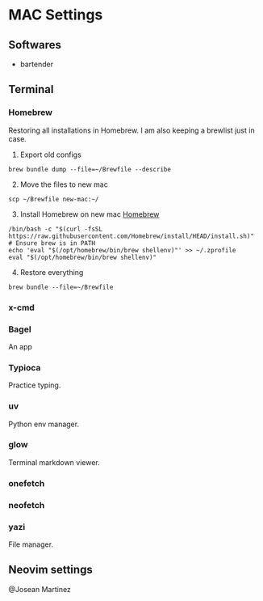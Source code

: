 # MAC Settings

## Softwares

- bartender

## Terminal

### Homebrew

Restoring all installations in Homebrew. I am also keeping a brewlist just in case.

1. Export old configs

```shell
brew bundle dump --file=~/Brewfile --describe
```

2. Move the files to new mac

```shell
scp ~/Brewfile new-mac:~/
```

3. Install Homebrew on new mac
   [Homebrew](https://brew.sh/)

```shell
/bin/bash -c "$(curl -fsSL https://raw.githubusercontent.com/Homebrew/install/HEAD/install.sh)"
# Ensure brew is in PATH
echo 'eval "$(/opt/homebrew/bin/brew shellenv)"' >> ~/.zprofile
eval "$(/opt/homebrew/bin/brew shellenv)"
```

4. Restore everything

```shell
brew bundle --file=~/Brewfile
```

### x-cmd

### Bagel

An app

### Typioca

Practice typing.

### uv

Python env manager.

### glow

Terminal markdown viewer.

### onefetch

### neofetch

### yazi

File manager.

## Neovim settings

@Josean Martinez
